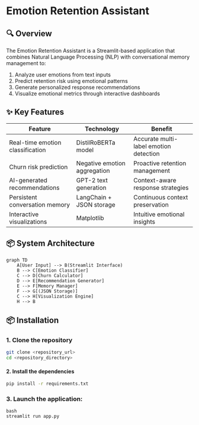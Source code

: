 # Emotion Retention Assistant
## 🔍 Overview
The Emotion Retention Assistant is a Streamlit-based application that combines Natural Language Processing (NLP) with conversational memory management to:
1. Analyze user emotions from text inputs
2. Predict retention risk using emotional patterns
3. Generate personalized response recommendations
4. Visualize emotional metrics through interactive dashboards

## ✨ Key Features
| Feature | Technology | Benefit |
|---------|------------|---------|
| Real-time emotion classification | DistilRoBERTa model | Accurate multi-label emotion detection |
| Churn risk prediction | Negative emotion aggregation | Proactive retention management |
| AI-generated recommendations | GPT-2 text generation | Context-aware response strategies |
| Persistent conversation memory | LangChain + JSON storage | Continuous context preservation |
| Interactive visualizations | Matplotlib | Intuitive emotional insights |

## 📦 System Architecture
```mermaid
graph TD
    A[User Input] --> B(Streamlit Interface)
    B --> C[Emotion Classifier]
    C --> D[Churn Calculator]
    D --> E[Recommendation Generator]
    E --> F[Memory Manager]
    F --> G[(JSON Storage)]
    C --> H[Visualization Engine]
    H --> B

```

## 📦 Installation

### 1. Clone the repository

```bash
git clone <repository_url>
cd <repository_directory>
```

#### 2. Install the dependencies

```bash
pip install -r requirements.txt
```

### 3. Launch the application:
```
bash
streamlit run app.py
```

